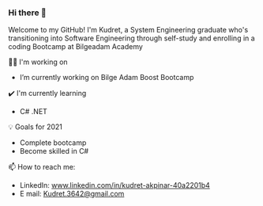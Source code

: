 ### Hi there 👋


Welcome to my GitHub! I'm Kudret, a System Engineering graduate who's transitioning into Software Engineering through self-study and enrolling in a coding Bootcamp at Bilgeadam Academy



👩‍💻 I'm working on

- I’m currently working on Bilge Adam Boost Bootcamp

✔️ I'm currently learning

-  C# .NET

 💡 Goals for 2021
 
 - Complete bootcamp
 - Become skilled in C#
 
 
📫 How to reach me:

- LinkedIn: www.linkedin.com/in/kudret-akpinar-40a2201b4
- E mail: Kudret.3642@gmail.com


